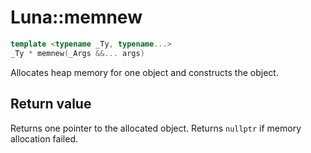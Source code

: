 # Luna::memnew

```c++
template <typename _Ty, typename...>
_Ty * memnew(_Args &&... args)
```

Allocates heap memory for one object and constructs the object. 



## Return value
Returns one pointer to the allocated object. Returns `nullptr` if memory allocation failed. 

